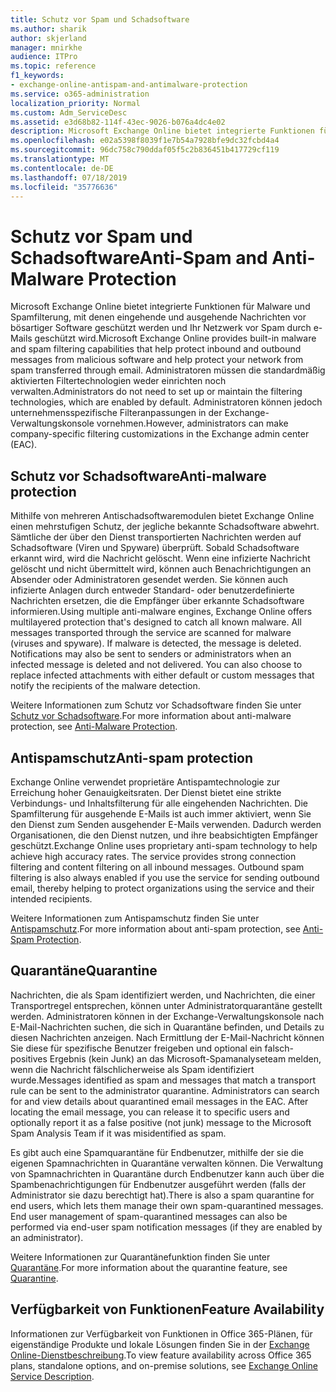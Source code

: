 ```yaml
---
title: Schutz vor Spam und Schadsoftware
ms.author: sharik
author: skjerland
manager: mnirkhe
audience: ITPro
ms.topic: reference
f1_keywords:
- exchange-online-antispam-and-antimalware-protection
ms.service: o365-administration
localization_priority: Normal
ms.custom: Adm_ServiceDesc
ms.assetid: e3d68b82-114f-43ec-9026-b076a4dc4e02
description: Microsoft Exchange Online bietet integrierte Funktionen für Malware und Spamfilterung, mit denen eingehende und ausgehende Nachrichten vor bösartiger Software geschützt werden und Ihr Netzwerk vor Spam durch e-Mails geschützt wird. Administratoren müssen die standardmäßig aktivierten Filtertechnologien weder einrichten noch verwalten. Administratoren können jedoch unternehmensspezifische Filteranpassungen in der Exchange-Verwaltungskonsole vornehmen.
ms.openlocfilehash: e02a5398f8039f1e7b54a7928bfe9dc32fcbd4a4
ms.sourcegitcommit: 96dc758c790ddaf05f5c2b836451b417729cf119
ms.translationtype: MT
ms.contentlocale: de-DE
ms.lasthandoff: 07/18/2019
ms.locfileid: "35776636"
---
```

# <a name="anti-spam-and-anti-malware-protection"></a><span data-ttu-id="fe634-105">Schutz vor Spam und Schadsoftware</span><span class="sxs-lookup"><span data-stu-id="fe634-105">Anti-Spam and Anti-Malware Protection</span></span>

<span data-ttu-id="fe634-106">Microsoft Exchange Online bietet integrierte Funktionen für Malware und Spamfilterung, mit denen eingehende und ausgehende Nachrichten vor bösartiger Software geschützt werden und Ihr Netzwerk vor Spam durch e-Mails geschützt wird.</span><span class="sxs-lookup"><span data-stu-id="fe634-106">Microsoft Exchange Online provides built-in malware and spam filtering capabilities that help protect inbound and outbound messages from malicious software and help protect your network from spam transferred through email.</span></span> <span data-ttu-id="fe634-107">Administratoren müssen die standardmäßig aktivierten Filtertechnologien weder einrichten noch verwalten.</span><span class="sxs-lookup"><span data-stu-id="fe634-107">Administrators do not need to set up or maintain the filtering technologies, which are enabled by default.</span></span> <span data-ttu-id="fe634-108">Administratoren können jedoch unternehmensspezifische Filteranpassungen in der Exchange-Verwaltungskonsole vornehmen.</span><span class="sxs-lookup"><span data-stu-id="fe634-108">However, administrators can make company-specific filtering customizations in the Exchange admin center (EAC).</span></span>
  
## <a name="anti-malware-protection"></a><span data-ttu-id="fe634-109">Schutz vor Schadsoftware</span><span class="sxs-lookup"><span data-stu-id="fe634-109">Anti-malware protection</span></span>

<span data-ttu-id="fe634-p103">Mithilfe von mehreren Antischadsoftwaremodulen bietet Exchange Online einen mehrstufigen Schutz, der jegliche bekannte Schadsoftware abwehrt. Sämtliche der über den Dienst transportierten Nachrichten werden auf Schadsoftware (Viren und Spyware) überprüft. Sobald Schadsoftware erkannt wird, wird die Nachricht gelöscht. Wenn eine infizierte Nachricht gelöscht und nicht übermittelt wird, können auch Benachrichtigungen an Absender oder Administratoren gesendet werden. Sie können auch infizierte Anlagen durch entweder Standard- oder benutzerdefinierte Nachrichten ersetzen, die die Empfänger über erkannte Schadsoftware informieren.</span><span class="sxs-lookup"><span data-stu-id="fe634-p103">Using multiple anti-malware engines, Exchange Online offers multilayered protection that's designed to catch all known malware. All messages transported through the service are scanned for malware (viruses and spyware). If malware is detected, the message is deleted. Notifications may also be sent to senders or administrators when an infected message is deleted and not delivered. You can also choose to replace infected attachments with either default or custom messages that notify the recipients of the malware detection.</span></span>
  
<span data-ttu-id="fe634-115">Weitere Informationen zum Schutz vor Schadsoftware finden Sie unter [Schutz vor Schadsoftware](https://go.microsoft.com/fwlink/p/?LinkId=271753).</span><span class="sxs-lookup"><span data-stu-id="fe634-115">For more information about anti-malware protection, see [Anti-Malware Protection](https://go.microsoft.com/fwlink/p/?LinkId=271753).</span></span>
  
## <a name="anti-spam-protection"></a><span data-ttu-id="fe634-116">Antispamschutz</span><span class="sxs-lookup"><span data-stu-id="fe634-116">Anti-spam protection</span></span>

<span data-ttu-id="fe634-p104">Exchange Online verwendet proprietäre Antispamtechnologie zur Erreichung hoher Genauigkeitsraten. Der Dienst bietet eine strikte Verbindungs- und Inhaltsfilterung für alle eingehenden Nachrichten. Die Spamfilterung für ausgehende E-Mails ist auch immer aktiviert, wenn Sie den Dienst zum Senden ausgehender E-Mails verwenden. Dadurch werden Organisationen, die den Dienst nutzen, und ihre beabsichtigten Empfänger geschützt.</span><span class="sxs-lookup"><span data-stu-id="fe634-p104">Exchange Online uses proprietary anti-spam technology to help achieve high accuracy rates. The service provides strong connection filtering and content filtering on all inbound messages. Outbound spam filtering is also always enabled if you use the service for sending outbound email, thereby helping to protect organizations using the service and their intended recipients.</span></span>
  
<span data-ttu-id="fe634-120">Weitere Informationen zum Antispamschutz finden Sie unter [Antispamschutz](https://support.office.com/en-us/article/Office-365-Email-Anti-Spam-Protection-6a601501-a6a8-4559-b2e7-56b59c96a586?ui=en-US&amp;rs=en-US&amp;ad=US).</span><span class="sxs-lookup"><span data-stu-id="fe634-120">For more information about anti-spam protection, see [Anti-Spam Protection](https://support.office.com/en-us/article/Office-365-Email-Anti-Spam-Protection-6a601501-a6a8-4559-b2e7-56b59c96a586?ui=en-US&amp;rs=en-US&amp;ad=US).</span></span>
  
## <a name="quarantine"></a><span data-ttu-id="fe634-121">Quarantäne</span><span class="sxs-lookup"><span data-stu-id="fe634-121">Quarantine</span></span>

<span data-ttu-id="fe634-p105">Nachrichten, die als Spam identifiziert werden, und Nachrichten, die einer Transportregel entsprechen, können unter Administratorquarantäne gestellt werden. Administratoren können in der Exchange-Verwaltungskonsole nach E-Mail-Nachrichten suchen, die sich in Quarantäne befinden, und Details zu diesen Nachrichten anzeigen. Nach Ermittlung der E-Mail-Nachricht können Sie diese für spezifische Benutzer freigeben und optional ein falsch-positives Ergebnis (kein Junk) an das Microsoft-Spamanalyseteam melden, wenn die Nachricht fälschlicherweise als Spam identifiziert wurde.</span><span class="sxs-lookup"><span data-stu-id="fe634-p105">Messages identified as spam and messages that match a transport rule can be sent to the administrator quarantine. Administrators can search for and view details about quarantined email messages in the EAC. After locating the email message, you can release it to specific users and optionally report it as a false positive (not junk) message to the Microsoft Spam Analysis Team if it was misidentified as spam.</span></span>
  
<span data-ttu-id="fe634-p106">Es gibt auch eine Spamquarantäne für Endbenutzer, mithilfe der sie die eigenen Spamnachrichten in Quarantäne verwalten können. Die Verwaltung von Spamnachrichten in Quarantäne durch Endbenutzer kann auch über die Spambenachrichtigungen für Endbenutzer ausgeführt werden (falls der Administrator sie dazu berechtigt hat).</span><span class="sxs-lookup"><span data-stu-id="fe634-p106">There is also a spam quarantine for end users, which lets them manage their own spam-quarantined messages. End user management of spam-quarantined messages can also be performed via end-user spam notification messages (if they are enabled by an administrator).</span></span>
  
<span data-ttu-id="fe634-127">Weitere Informationen zur Quarantänefunktion finden Sie unter [Quarantäne](https://go.microsoft.com/fwlink/p/?LinkId=271755).</span><span class="sxs-lookup"><span data-stu-id="fe634-127">For more information about the quarantine feature, see [Quarantine](https://go.microsoft.com/fwlink/p/?LinkId=271755).</span></span>
  
## <a name="feature-availability"></a><span data-ttu-id="fe634-128">Verfügbarkeit von Funktionen</span><span class="sxs-lookup"><span data-stu-id="fe634-128">Feature Availability</span></span>

<span data-ttu-id="fe634-129">Informationen zur Verfügbarkeit von Funktionen in Office 365-Plänen, für eigenständige Produkte und lokale Lösungen finden Sie in der [Exchange Online-Dienstbeschreibung](exchange-online-service-description.md).</span><span class="sxs-lookup"><span data-stu-id="fe634-129">To view feature availability across Office 365 plans, standalone options, and on-premise solutions, see [Exchange Online Service Description](exchange-online-service-description.md).</span></span>
  

